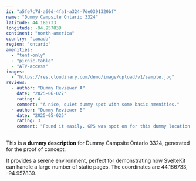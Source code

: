 ```yaml
---
id: "a5fe7c7d-a60d-4fa1-a324-7de0391320bf"
name: "Dummy Campsite Ontario 3324"
latitude: 44.186733
longitude: -94.957839
continent: "north-america"
country: "canada"
region: "ontario"
amenities:
  - "tent-only"
  - "picnic-table"
  - "ATV-access"
images:
  - "https://res.cloudinary.com/demo/image/upload/v1/sample.jpg"
reviews:
  - author: "Dummy Reviewer A"
    date: "2025-06-027"
    rating: 4
    comment: "A nice, quiet dummy spot with some basic amenities."
  - author: "Dummy Reviewer B"
    date: "2025-05-025"
    rating: 3
    comment: "Found it easily. GPS was spot on for this dummy location."
---
```


This is a **dummy description** for Dummy Campsite Ontario 3324, generated for the proof of concept.

It provides a serene environment, perfect for demonstrating how SvelteKit can handle a large number of static pages. The coordinates are 44.186733, -94.957839.

